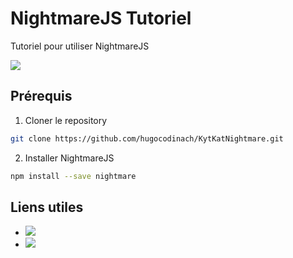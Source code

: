 # NightmareJS Tutoriel
Tutoriel pour utiliser NightmareJS

![](https://blog.shevarezo.fr/uploads/posts/700/oxWuFpda_nightmarejs_cover.jpg)

## Prérequis

1. Cloner le repository
```bash
git clone https://github.com/hugocodinach/KytKatNightmare.git
```


2. Installer NightmareJS
```bash
npm install --save nightmare
```

## Liens utiles

* ![](https://github.com/segmentio/nightmare)
* ![](https://www.nike.com/gb/en_gb/)
